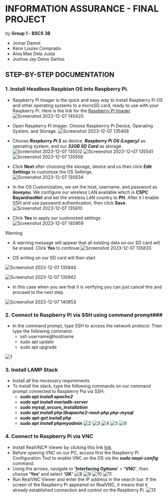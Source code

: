 # INFORMATION ASSURANCE - FINAL PROJECT
by **Group 1 - BSCS 3B**
- Jomar Damot
- Kenn Louise Comprado
- Aina Mae Dela Justa
- Jushua Jay Delos Santos

## STEP-BY-STEP DOCUMENTATION 



### 1. Install Headless Raspbian OS into Raspberry Pi. ###

 - Raspberry Pi Imager is the quick and easy way to install Raspberry Pi OS and other operating systems to a microSD card, ready to use with your Raspberry Pi.
 Here is the link for the [Raspberry Pi Imager](https://www.raspberrypi.com/software/)
 ![Screenshot 2023-12-07 145420](https://github.com/kentzyyo/INFO-ASSURANCE/assets/61936205/e2574685-2757-4d49-a721-188f7f518d8a)

 - Open Raspberry Pi Imager. Choose Raspberrry Pi Device, Operating System, and Storage.
 ![Screenshot 2023-12-07 135408](https://github.com/kentzyyo/INFO-ASSURANCE/assets/61936205/ca526d3e-fe83-4ab8-bef8-6a7b401f41e4)

 - Choose **_Raspberry Pi 3_** as device, **_Raspberry Pi OS (Legacy)_** as operating system, and our **_32GB SD Card_** as storage.
 ![Screenshot 2023-12-07 135512](https://github.com/kentzyyo/INFO-ASSURANCE/assets/61936205/9e5fe390-dc24-4570-9de6-0588a0fa450a)
 ![Screenshot 2023-12-07 135541](https://github.com/kentzyyo/INFO-ASSURANCE/assets/61936205/5d91f9da-4a42-40e0-a2b4-148fe5e9640d)
 ![Screenshot 2023-12-07 135558](https://github.com/kentzyyo/INFO-ASSURANCE/assets/61936205/95cc7542-6144-4873-b516-4fb3a3f675a0)

 -  Click **Next** after choosing the storage, device and os then click **Edit Settings** to customize the OS Settings.
 ![Screenshot 2023-12-07 135634](https://github.com/kentzyyo/INFO-ASSURANCE/assets/61936205/d99d262e-2f36-4056-9eb7-4661712a5f01)

 - In the OS Customization, we set the host, username, and password as **iloveyou**. We configure our wireless LAN available which is **CSPC BayanihanNet** and set the wireless LAN   country to **PH.** After it I enable SSH and use password authentication, then click **Save**.
 ![Screenshot 2023-12-07 135810](https://github.com/kentzyyo/INFO-ASSURANCE/assets/61936205/8f8dd69e-c5e5-44f0-a515-b23864ae8db8)

 - Click **Yes** to apply our customized settings.
   ![Screenshot 2023-12-07 140959](https://github.com/kentzyyo/INFO-ASSURANCE/assets/61936205/b1f04a91-fa82-44d9-ae70-e237221f1837)

 > [!WARNING]
 - A warning message will appear that all existing data on our SD card will be erased. Click **Yes** to continue
  ![Screenshot 2023-12-07 135833](https://github.com/kentzyyo/INFO-ASSURANCE/assets/61936205/5378f87f-03f9-45ab-a6c3-e25cba283b61)

 - OS writing on our SD card will then start

![Screenshot 2023-12-07 135844](https://github.com/kentzyyo/INFO-ASSURANCE/assets/61936205/c75ec2ca-df1e-4e13-9766-88eadc471491)

![Screenshot 2023-12-07 135942](https://github.com/kentzyyo/INFO-ASSURANCE/assets/61936205/e8c848b2-cafc-4923-a4c2-77301fdccd3a)

 - In this case when you see that it is verifying you can just cancel this and proceed to the next step
  
![Screenshot 2023-12-07 140853](https://github.com/kentzyyo/INFO-ASSURANCE/assets/61936205/9e465d13-36c9-4316-ba62-5fdd8aafb04c)

### 2. Connect to Raspberry Pi via SSH using command prompt###
 - In the command prompt, type SSH to access the network protocol. Then type the following command:
   - ssh username@hostname
   - sudo apt update
   - sudo apt upgrade
     
 ![1](https://github.com/Jommmmmmm/jo/blob/main/1.png)

### 3. Install LAMP Stack
 - Install all the necessary requirements
 - To install the stack, type the following commands on our command prompt connected to Raspberry Pia via SSH.
   + **_sudo apt install apache2_**
   + **_sudo apt install mariadb-server_**
   + **_sudo mysql_secure_installation_**
   + **_sudo apt install php libapache2-mod-php php-mysql_**
   + **_sudo apt-get install php_**
   + **_sudo apt install phpmyadmin_**
     ![2](https://github.com/Jommmmmmm/jo/blob/main/2.png)
     ![3](https://github.com/Jommmmmmm/jo/blob/main/3.png)
     ![4](https://github.com/Jommmmmmm/jo/blob/main/4.png)
     ![5](https://github.com/Jommmmmmm/jo/blob/main/5.png)
     ![6](https://github.com/Jommmmmmm/jo/blob/main/6.png)
     

### 4. Connect to Raspberry Pi via VNC
 - Install RealVNC® Viewer by clicking this link [link](https://www.realvnc.com/en/connect/download/viewer/)
 - Before opening VNC on our PC, access first the Raspberry Pi Configuration Tool to enable VNC on the OS via the **_sudo raspi-config_** command.
 - Using the arrows, navigate to **'Interfacing Options'** > **'VNC'**, then choose **'Yes'** and select **'OK'** 
    ![8](https://github.com/Jommmmmmm/jo/blob/main/8.png)
    ![9](https://github.com/Jommmmmmm/jo/blob/main/9.png)
    ![10](https://github.com/Jommmmmmm/jo/blob/main/10.png)
    ![11](https://github.com/Jommmmmmm/jo/blob/main/11.png)
- Run RealVNC Viewer and enter the IP address in the search bar. If the screen of the Raspberry Pi appeared on RealVNC, it means that it already established connection and control on the Raspberry Pi. 
   ![13](https://github.com/Jommmmmmm/jo/blob/main/13.png)
